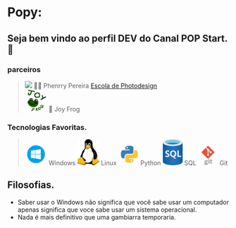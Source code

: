 # Popy:
## Seja bem vindo ao perfil DEV do Canal POP Start. 👋
### parceiros
> <img src="https://avatars.githubusercontent.com/u/91348519?v=4" width="50"> 🙎‍♂️ Phenrry Pereira <a href=https://www.youtube.com/@escoladephotodesign/videos>Escola de Photodesign</a><br>
> <img src="Joy_Frog.png" width="50"> 🐸 Joy Frog
### Tecnologias Favoritas.
><img src="windows.png" width="50"> Windows 
><img src="tux.png" width="50"> Linux 
><img src="python.png" width="50">Python 
><img src="sql.png" width="45"> SQL
><img src="git.png" width="45"> Git
## Filosofias.
- Saber usar o Windows não significa que você sabe usar um computador apenas significa que voce sabe usar um sistema operacional.
- Nada é mais definitivo que uma gambiarra temporaria. 
<!--
**Vinicius-PyDev/Vinicius-PyDev** is a ✨ _special_ ✨ repository because its `README.md` (this file) appears on your GitHub profile.

Here are some ideas to get you started:

- 🔭 Teste de custom
- 🌱 I’m currently learning ...
- 👯 I’m looking to collaborate on ...
- 🤔 I’m looking for help with ...
- 💬 Ask me about ...
- 📫 How to reach me: ...
- 😄 Pronouns: ...
- ⚡ Fun fact: ...
-->
